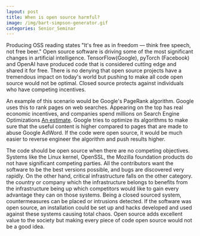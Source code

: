 ```yaml
---
layout: post
title: When is open source harmful?
image: /img/bart-simpson-generator.gif
categories: Senior_Seminar
---
```


Producing OSS reading states "It's free as in freedom — think free speech, not free beer." Open source software is driving some of the most significant changes in artificial intelligence. TensorFlow(Google), pyTorch (Facebook) and OpenAI have produced code that is considered cutting edge and shared it for free. There is no denying that open source projects have a tremendous impact on today's world but pushing to make all code open source would not be optimal. Closed source protects against individuals who have competing incentives.

An example of this scenario would be Google's PageRank algorithm. Google uses this to rank pages on web searches. Appearing on the top has real economic incentives, and companies spend millions on Search Engine Optimizations [An estimate](https://www.searchenginepeople.com/blog/page-one-whats-google-rank-worth.html). Google tries to optimize its algorithms to make sure that the useful content is higher compared to pages that are made to abuse Google AdWord. If the code were open source, it would be much easier to reverse engineer the algorithm and push results higher.

The code should be open source when there are no competing objectives. Systems like the Linux kernel, OpenSSL, the Mozilla foundation products do not have significant competing parties. All the contributors want the software to be the best versions possible, and bugs are discovered very rapidly. On the other hand, critical infrastructure falls on the other category. the country or company which the infrastructure belongs to benefits from the infrastructure being up which competitors would like to gain every advantage they can on those systems. Being a closed sourced system, countermeasures can be placed or intrusions detected. If the software was open source, an installation could be set up and hacks developed and used against these systems causing total chaos. Open source adds excellent value to the society but making every piece of code open source would not be a good idea.
